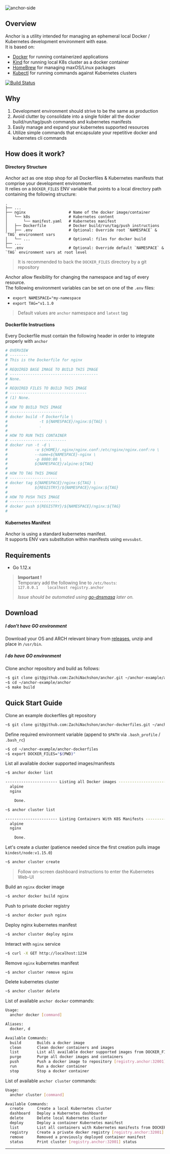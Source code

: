 ![anchor-side](assets/anchor-logo-side-600px.png)

## Overview
Anchor is a utility intended for managing an ephemeral local Docker / Kubernetes development environment with ease.
<br> It is based on:
- [Docker](https://github.com/docker) for running containerized applications
- [Kind](https://github.com/kubernetes-sigs/kind) for running local K8s cluster as a docker container
- [HomeBrew](https://github.com/Homebrew/brew) for managing maxOS/Linux packages
- [Kubectl](https://github.com/kubernetes/kubernetes/tree/master/pkg/kubectl) for running commands against Kubernetes clusters 

[![Build Status](https://travis-ci.com/ZachiNachshon/anchor.svg "Travis CI status")](https://travis-ci.com/ZachiNachshon/anchor)

## Why
1. Development environment should strive to be the same as production
2. Avoid clutter by consolidate into a single folder all the docker build/run/tag/push commands and kubernetes manifests   
3. Easily manage and expand your kubernetes supported resources 
4. Utilize simple commands that encapsulate your repetitive docker and kubernetes cli commands

## How does it work?
#### Directory Structure
Anchor act as one stop shop for all Dockerfiles & Kubernetes manifests that comprise your development environment.<br>
It relies on a `DOCKER_FILES` ENV variable that points to a local directory path containing the following structure:

    .
    ├── ...
    ├── nginx                   # Name of the docker image/container
    │   └── k8s                 # Kubernetes content
    │       └── manifest.yaml   # Kubernetes manifest
    │   ├── Dockerfile          # Docker build/run/tag/push instructions
    │   ├── .env                # Optional: Override root `NAMESPACE` & `TAG` environment vars
    │   └── ...                 # Optional: files for docker build
    ├── ... 
    └── .env                    # Optional: Override default `NAMESPACE` & `TAG` environment vars at root level                 
    
> It is recommended to back the `DOCKER_FILES` directory by a git repository

Anchor allow flexibility for changing the namespace and tag of every resource.<br>
The following environment variables can be set on one of the `.env` files:
- `export NAMESPACE="my-namespace`
- `export TAG="v1.1.0`

> Default values are `anchor` namespace and `latest` tag

#### Dockerfile Instructions
Every Dockerfile must contain the following header in order to integrate properly with `anchor`
```dockerfile
# OVERVIEW
# --------
# This is the Dockerfile for nginx
#
# REQUIRED BASE IMAGE TO BUILD THIS IMAGE
# ---------------------------------------
# None.
#
# REQUIRED FILES TO BUILD THIS IMAGE
# ----------------------------------
# (1) None.
#
# HOW TO BUILD THIS IMAGE
# -----------------------
# docker build -f Dockerfile \
#              -t ${NAMESPACE}/nginx:${TAG} \
#              .
#
# HOW TO RUN THIS CONTAINER
# -------------------------
# docker run -t -d \
#            -v ${HOME}/.nginx/nginx.conf:/etc/nginx/nginx.conf:ro \
#            --name=${NAMESPACE}-nginx \
#            -p 8080:80 \
#            ${NAMESPACE}/alpine:${TAG}
#
# HOW TO TAG THIS IMAGE
# ---------------------
# docker tag ${NAMESPACE}/nginx:${TAG} \
#            ${REGISTRY}/${NAMESPACE}/nginx:${TAG}
#
# HOW TO PUSH THIS IMAGE
# ----------------------
# docker push ${REGISTRY}/${NAMESPACE}/nginx:${TAG}
# 
```

#### Kubernetes Manifest
Anchor is using a standard kubernetes manifest.<br>
It supports ENV vars substitution within manifests using `envsubst`.

## Requirements
- Go 1.12.x

> **Important !**<br>
> Temporary add the following line to `/etc/hosts`:<br>
> `127.0.0.1	localhost registry.anchor`<br>
>
> _Issue should be automated using [go-dnsmasq](https://github.com/janeczku/go-dnsmasq) later on._

## Download

##### I don't have GO environment 
Download your OS and ARCH relevant binary from [releases](https://github.com/ZachiNachshon/anchor/releases), unzip and place in `/usr/bin`.

##### I do have GO environment
Clone anchor repository and build as follows:
```bash
~$ git clone git@github.com:ZachiNachshon/anchor.git ~/anchor-example/anchor
~$ cd ~/anchor-example/anchor
~$ make build
```

## Quick Start Guide

Clone an example dockerfiles git repository
```bash
~$ git clone git@github.com:ZachiNachshon/anchor-dockerfiles.git ~/anchor-example/anchor-dockerfiles
```

Define required environment variable (append to `$PATH` via `.bash_profile` / `.bash_rc`)
```bash
~$ cd ~/anchor-example/anchor-dockerfiles
~$ export DOCKER_FILES="$(PWD)"
``` 

List all available docker supported images/manifests
```bash
~$ anchor docker list

----------------------- Listing all Docker images ------------------------
  alpine
  nginx

    Done.
```

```bash
~$ anchor cluster list

----------------------- Listing Containers With K8S Manifests -----------------------
  alpine
  nginx

    Done.
```

Let's create a cluster (patience needed since the first creation pulls image `kindest/node:v1.15.0`)
```bash
~$ anchor cluster create
```

> Follow on-screen dashboard instructions to enter the Kubernetes Web-UI

Build an `nginx` docker image
```bash
~$ anchor docker build nginx
```

Push to private docker registry
```bash
~$ anchor docker push nginx
```

Deploy nginx kubernetes manifest
```bash
~$ anchor cluster deploy nginx
```

Interact with `nginx` service
```bash
~$ curl -X GET http://localhost:1234
```

Remove `nginx` kubernetes manifest
```bash
~$ anchor cluster remove nginx
```

Delete kubernetes cluster
```bash
~$ anchor cluster delete
```

List of available `anchor docker` commands:
```bash
Usage:
  anchor docker [command]

Aliases:
  docker, d

Available Commands:
  build       Builds a docker image
  clean       Clean docker containers and images
  list        List all available docker supported images from DOCKER_FILES repository
  purge       Purge all docker images and containers
  push        Push a docker image to repository [registry.anchor:32001]
  run         Run a docker container
  stop        Stop a docker container
```

List of available `anchor cluster` commands:
```bash
Usage:
  anchor cluster [command]

Available Commands:
  create      Create a local Kubernetes cluster
  dashboard   Deploy a Kubernetes dashboard
  delete      Delete local Kubernetes cluster
  deploy      Deploy a container Kubernetes manifest
  list        List all containers with Kubernetes manifests from DOCKER_FILES repository
  registry    Create a private docker registry [registry.anchor:32001]
  remove      Removed a previously deployed container manifest
  status      Print cluster [registry.anchor:32001] status
```
---

